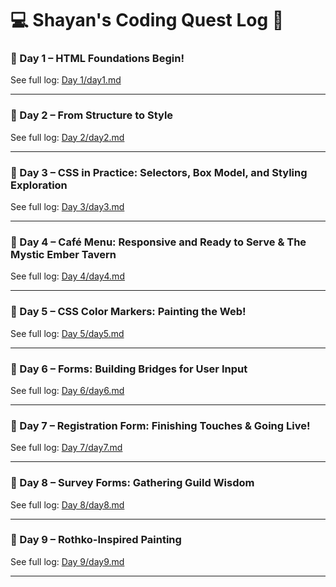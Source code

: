 # 💻 Shayan's Coding Quest Log 🚀

### 📅 Day 1 – HTML Foundations Begin!
See full log: [Day 1/day1.md](Day%201/day1.md)

---

### 📅 Day 2 – From Structure to Style
See full log: [Day 2/day2.md](Day%202/day2.md)

---

### 📅 Day 3 – CSS in Practice: Selectors, Box Model, and Styling Exploration
See full log: [Day 3/day3.md](Day%203/day3.md)

---

### 📅 Day 4 – Café Menu: Responsive and Ready to Serve & The Mystic Ember Tavern
See full log: [Day 4/day4.md](Day%204/day4.md)

---

### 📅 Day 5 – CSS Color Markers: Painting the Web!
See full log: [Day 5/day5.md](Day%205/day5.md)

---

### 📅 Day 6 – Forms: Building Bridges for User Input
See full log: [Day 6/day6.md](Day%206/day6.md)

---

### 📅 Day 7 – Registration Form: Finishing Touches & Going Live!
See full log: [Day 7/day7.md](Day%207/day7.md)

---

### 📅 Day 8 – Survey Forms: Gathering Guild Wisdom
See full log: [Day 8/day8.md](Day%208/day8.md)

---

### 📅 Day 9 – Rothko-Inspired Painting
See full log: [Day 9/day9.md](Day%209/day9.md)

---
